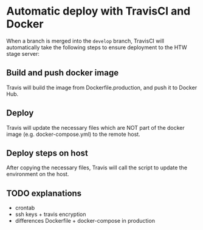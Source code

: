 # Automatic deploy with TravisCI and Docker

When a branch is merged into the `develop` branch, TravisCI will automatically take the following steps to ensure deployment to the HTW stage server:

## Build and push docker image
Travis will build the image from Dockerfile.production, and push it to Docker Hub.

## Deploy
Travis will update the necessary files which are NOT part of the docker image (e.g. docker-compose.yml) to the remote host.

## Deploy steps on host
After copying the necessary files, Travis will call the script to update the environment on the host.

## TODO explanations
- crontab
- ssh keys + travis encryption
- differences Dockerfile + docker-compose in production